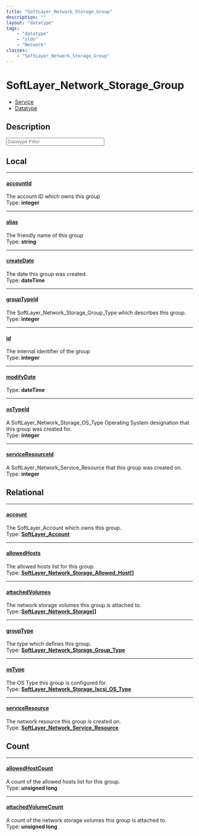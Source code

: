 ```yaml
---
title: "SoftLayer_Network_Storage_Group"
description: ""
layout: "datatype"
tags:
    - "datatype"
    - "sldn"
    - "Network"
classes:
    - "SoftLayer_Network_Storage_Group"
---
```


# SoftLayer_Network_Storage_Group
<div id='service-datatype'>
    <ul id='sldn-reference-tabs'>
    <li id='service'> <a href='/reference/services/SoftLayer_Network_Storage_Group' >Service</a></li>    <li id='datatype'> <a href='/reference/datatypes/SoftLayer_Network_Storage_Group' >Datatype</a></li>
    </ul>
</div>

## Description 








<!-- Filer BEGIN -->
<div class="view-filters">
        <div class="clearfix">
            <div class="search-input-box">
                <input placeholder="Datatype Filter" onkeyup="titleSearch(inputId='prop-input', divId='properties', elementClass='prop-row')" 
                    type="text" id="prop-input" value="" size="30" maxlength="128" class="form-text">
            </div>
        </div>
</div>
<!-- Filer END -->

<div id="properties" class="content">
<div id="localProperties" class="prop-content" >

## Local
<div class="prop-row">

-----
[accountId]: #accountid
#### [accountId]
The account ID which owns this group  
<span class="type-label">Type: </span>**integer**  



</div>
<div class="prop-row">

-----
[alias]: #alias
#### [alias]
The friendly name of this group  
<span class="type-label">Type: </span>**string**  



</div>
<div class="prop-row">

-----
[createDate]: #createdate
#### [createDate]
The date this group was created.  
<span class="type-label">Type: </span>**dateTime**  



</div>
<div class="prop-row">

-----
[groupTypeId]: #grouptypeid
#### [groupTypeId]
The SoftLayer_Network_Storage_Group_Type which describes this group.  
<span class="type-label">Type: </span>**integer**  



</div>
<div class="prop-row">

-----
[id]: #id
#### [id]
The internal identifier of the group  
<span class="type-label">Type: </span>**integer**  



</div>
<div class="prop-row">

-----
[modifyDate]: #modifydate
#### [modifyDate]
  
<span class="type-label">Type: </span>**dateTime**  



</div>
<div class="prop-row">

-----
[osTypeId]: #ostypeid
#### [osTypeId]
A SoftLayer_Network_Storage_OS_Type Operating System designation that this group was created for.  
<span class="type-label">Type: </span>**integer**  



</div>
<div class="prop-row">

-----
[serviceResourceId]: #serviceresourceid
#### [serviceResourceId]
A SoftLayer_Network_Service_Resource that this group was created on.  
<span class="type-label">Type: </span>**integer**  



</div>
</div>
<!-- LOCAL PROPERTY END -->

<div id="relationalProperties"  class="prop-content" >

## Relational
<div class="prop-row">

-----
[account]: #account
#### [account]
The SoftLayer_Account which owns this group.  
<span class="type-label">Type: </span>**<a href='/reference/datatypes/SoftLayer_Account'>SoftLayer_Account </a>**  



</div>
<div class="prop-row">

-----
[allowedHosts]: #allowedhosts
#### [allowedHosts]
The allowed hosts list for this group.  
<span class="type-label">Type: </span>**<a href='/reference/datatypes/SoftLayer_Network_Storage_Allowed_Host'>SoftLayer_Network_Storage_Allowed_Host[] </a>**  



</div>
<div class="prop-row">

-----
[attachedVolumes]: #attachedvolumes
#### [attachedVolumes]
The network storage volumes this group is attached to.  
<span class="type-label">Type: </span>**<a href='/reference/datatypes/SoftLayer_Network_Storage'>SoftLayer_Network_Storage[] </a>**  



</div>
<div class="prop-row">

-----
[groupType]: #grouptype
#### [groupType]
The type which defines this group.  
<span class="type-label">Type: </span>**<a href='/reference/datatypes/SoftLayer_Network_Storage_Group_Type'>SoftLayer_Network_Storage_Group_Type </a>**  



</div>
<div class="prop-row">

-----
[osType]: #ostype
#### [osType]
The OS Type this group is configured for.  
<span class="type-label">Type: </span>**<a href='/reference/datatypes/SoftLayer_Network_Storage_Iscsi_OS_Type'>SoftLayer_Network_Storage_Iscsi_OS_Type </a>**  



</div>
<div class="prop-row">

-----
[serviceResource]: #serviceresource
#### [serviceResource]
The network resource this group is created on.  
<span class="type-label">Type: </span>**<a href='/reference/datatypes/SoftLayer_Network_Service_Resource'>SoftLayer_Network_Service_Resource </a>**  



</div>

## Count
<div class="prop-row">

-----
[allowedHostCount]: #allowedhostcount
#### [allowedHostCount]
A count of the allowed hosts list for this group.   
<span class="type-label">Type: </span>**unsigned long**  



</div>
<div class="prop-row">

-----
[attachedVolumeCount]: #attachedvolumecount
#### [attachedVolumeCount]
A count of the network storage volumes this group is attached to.   
<span class="type-label">Type: </span>**unsigned long**  



</div>
</div>


